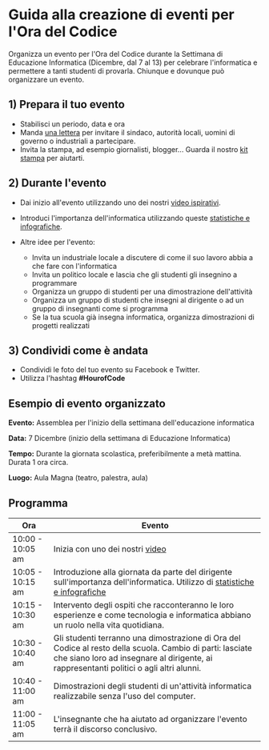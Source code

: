 

# Guida alla creazione di eventi per l'Ora del Codice

Organizza un evento per l'Ora del Codice durante la Settimana di Educazione Informatica (Dicembre, dal 7 al 13) per celebrare l'informatica e permettere a tanti studenti di provarla. Chiunque e dovunque può organizzare un evento.

## 1) Prepara il tuo evento

  * Stabilisci un periodo, data e ora
  * Manda [una lettera](<%= hoc_uri('https://docs.google.com/a/code.org/document/d/1eP41sKW7y0qq_JvkRIgZK8dWYICaGRZ4CCDETXa78wY/edit') %>) per invitare il sindaco, autorità locali, uomini di governo o industriali a partecipare.
  * Invita la stampa, ad esempio giornalisti, blogger... Guarda il nostro [kit stampa](<%= hoc_uri('/resources/press-kit') %>) per aiutarti.

## 2) Durante l'evento

  * Dai inizio all'evento utilizzando uno dei nostri [video ispirativi](<%= hoc_uri('/resources#videos') %>).
  * Introduci l'importanza dell'informatica utilizzando queste [statistiche e infografiche](<%= hoc_uri('/resources/stats') %>).   
      
    
  * Altre idee per l'evento: 
      * Invita un industriale locale a discutere di come il suo lavoro abbia a che fare con l'informatica
      * Invita un politico locale e lascia che gli studenti gli insegnino a programmare
      * Organizza un gruppo di studenti per una dimostrazione dell'attività
      * Organizza un gruppo di studenti che insegni al dirigente o ad un gruppo di insegnanti come si programma
      * Se la tua scuola già insegna informatica, organizza dimostrazioni di progetti realizzati

## 3) Condividi come è andata

  * Condividi le foto del tuo evento su Facebook e Twitter. 
  * Utilizza l'hashtag **#HourofCode**

## Esempio di evento organizzato

**Evento:** Assemblea per l'inizio della settimana dell'educazione informatica

**Data:** 7 Dicembre (inizio della settimana di Educazione Informatica)

**Tempo:** Durante la giornata scolastica, preferibilmente a metà mattina. Durata 1 ora circa.

**Luogo:** Aula Magna (teatro, palestra, aula)   
  


## Programma

| Ora              | Evento                                                                                                                                                                                               |
| ---------------- | ---------------------------------------------------------------------------------------------------------------------------------------------------------------------------------------------------- |
| 10:00 - 10:05 am | Inizia con uno dei nostri [video](http://hourofcode.com/us/resources#videos)                                                                                                                         |
| 10:05 - 10:15 am | Introduzione alla giornata da parte del dirigente sull'importanza dell'informatica. Utilizzo di [statistiche e infografiche](/resources/stats)                                                       |
| 10:15 - 10:30 am | Intervento degli ospiti che racconteranno le loro esperienze e come tecnologia e informatica abbiano un ruolo nella vita quotidiana.                                                                 |
| 10:30 - 10:40 am | Gli studenti terranno una dimostrazione di Ora del Codice al resto della scuola. Cambio di parti: lasciate che siano loro ad insegnare al dirigente, ai rappresentanti politici o agli altri alunni. |
| 10:40 - 11:00 am | Dimostrazioni degli studenti di un'attività informatica realizzabile senza l'uso del computer.                                                                                                       |
| 11:00 - 11:05 am | L'insegnante che ha aiutato ad organizzare l'evento terrà il discorso conclusivo.                                                                                                                    |